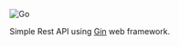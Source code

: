 ![Go](https://img.shields.io/badge/go-%2300ADD8.svg?style=for-the-badge&logo=go&logoColor=white)

Simple Rest API using [Gin](https://gin-gonic.com/) web framework.
